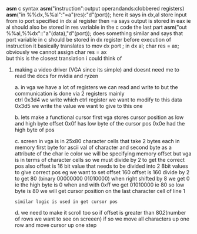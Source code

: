 __asm__ c syntax __asm__("instruction":output operandands:clobbered registers)
__asm__("in %%dx,%%al":"=a"(res):"d"(port)); here it says in dx,al store input from io port specified in dx 
al register  then =a says output is stored in eax ie al should also be stored in res variable in the c code  the last part 
__asm__("out %%al,%%dx"::"a"(data),"d"(port)); does something similar and says that port variable in c should
be stored in dx register before execution of instruction it basically translates to 
mov dx port ;
in dx al;
char res = ax; 
obviously we cannot assign char res = ax  
but this is the closest translation i could think of

1. making a video driver (VGA since its simple) and doesnt need me to read the docs for nvidia and ryzen
	
	a. in vga we have a lot of registers we can read and write to
	but the communication is done via 2 registers mainly  
	ctrl 0x3d4 we write which ctrl register we want to modify to this 
	data 0x3d5 we write the value we want to give to this one
	
	
	b. lets make a functional cursor first vga stores cursor position as low and high byte offset
	   0x0f has low byte of the cursor pos 
	   0x0e had the high byte of pos
	   
	c. screen in vga is in 25x80 character cells that take 2 bytes each in memory first byte for ascii val 
	   of character and second byte as a attribute of the char ie color we will be specifying memory 
	   offset but vga is in terms of character cells so we must divide by 2 to get the correct pos
	   also offset is 16 bit value that needs to be divided into 2 8bit values to give correct pos
	   eg we want to set offset 160
	   offset is 160 divide by 2 to get 80 (binary 00000000 01010000)
	   when right shifted by 8 we get 0 ie the high byte is 0
	   when and with 0xff we get 01010000 ie 80 so low byte is 80 we will get cursor position 
	   on the last character cell of line 1
	   
	   similar logic is used in get cursor pos
	
	d. we need to make it scroll too so if offset is greater than 80*2*(number of rows we want to see on screeen)
	if so we move all characters up one row and move cursor up one step
	    
	   
	   
